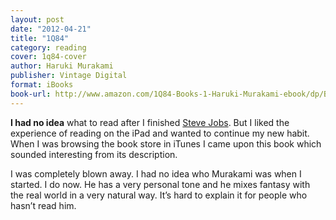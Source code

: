 ```yaml
---
layout: post
date: "2012-04-21"
title: "1Q84"
category: reading
cover: 1q84-cover
author: Haruki Murakami
publisher: Vintage Digital
format: iBooks
book-url: http://www.amazon.com/1Q84-Books-1-Haruki-Murakami-ebook/dp/B005EWDA9M/
---
```


**I had no idea** what to read after I finished [Steve Jobs]. But I liked the experience of reading on the iPad and wanted to continue my new habit. When I was browsing the book store in iTunes I came upon this book which sounded interesting from its description.

I was completely blown away. I had no idea who Murakami was when I started. I do now. He has a very personal tone and he mixes fantasy with the real world in a very natural way. It’s hard to explain it for people who hasn’t read him.

[Steve Jobs]: /2012/03/steve-jobs
